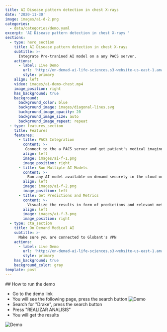 ```yaml
---
title: AI Disease pattern detection in chest X-rays 
date: '2020-11-30'
image: images/ai-d-2.png
categories:
  - data/categories/demo.yaml
excerpt: 'AI Disease pattern detection in chest X-rays '
sections:
  - type: hero_section
    title: AI Disease pattern detection in chest X-rays 
    subtitle: >-
      Integrate Pre-tranined AI model on a any PACS server.
    actions:
      - label: Live Demo
        url: 'http://on-demad-ai-life-sciences.s3-website-us-east-1.amazonaws.com/'
        style: primary
    align: left
    video: images/ai-demo-chest.mp4
    image_position: right
    has_background: true
    background:
      background_color: blue
      background_image: images/diagonal-lines.svg
      background_image_opacity: 20
      background_image_size: auto
      background_image_repeat: repeat
  - type: features_section
    title: Features
    features:
      - title: PACS Integration
        content: >-
         Connect to the a PACS server and get patient's medical imaging information to analyze.
        align: left
        image: images/ai-f-1.png
        image_position: right
      - title: Run Multiple AI Models
        content: >-
          Run any AI model available on demand securely in the cloud or in premises.
        align: left
        image: images/ai-f-2.png
        image_position: left
      - title: Get Predictions and Metrics 
        content: >-
          Visualize the results in form of predictions and relevant metrics.
        align: left
        image: images/ai-f-3.png
        image_position: right
  - type: cta_section
    title: On Demand Medical AI
    subtitle: >-
      Make sure you are connected to Globant's VPN
    actions:
      - label: Live Demo
        url: 'http://on-demad-ai-life-sciences.s3-website-us-east-1.amazonaws.com/'
        style: primary
    has_background: true
    background_color: gray
template: post
---
```

## How to run the demo

- Go to the demo link
- You will see the following page, press the search button
![Demo](/images/ai-d-1.png)
- Search for "Drake", press the search button
- Press "REALIZAR ANALISIS"
- You will get the results

![Demo](/images/ai-d-2.png)
